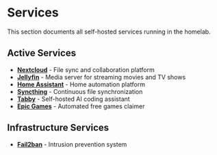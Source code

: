 # Services

This section documents all self-hosted services running in the homelab.

## Active Services

- **[Nextcloud](nextcloud.md)** - File sync and collaboration platform
- **[Jellyfin](jellyfin.md)** - Media server for streaming movies and TV shows
- **[Home Assistant](home-assistant.md)** - Home automation platform
- **[Syncthing](syncthing.md)** - Continuous file synchronization
- **[Tabby](tabby.md)** - Self-hosted AI coding assistant
- **[Epic Games](epicgames.md)** - Automated free games claimer

## Infrastructure Services

- **[Fail2ban](../security/fail2ban.md)** - Intrusion prevention system
